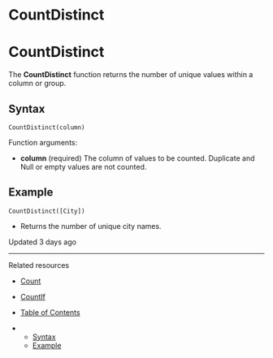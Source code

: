 # CountDistinct

# CountDistinct

The **CountDistinct** function returns the number of unique values within a column or group.

## Syntax

`CountDistinct(column)`

Function arguments:

* **column** (required) The column of values to be counted. Duplicate and Null or empty values are not counted.

## Example

`CountDistinct([City])`

* Returns the number of unique city names.

Updated 3 days ago

---

Related resources

* [Count](/docs/count)
* [CountIf](/docs/countif)

* [Table of Contents](#)
* + [Syntax](#syntax)
  + [Example](#example)